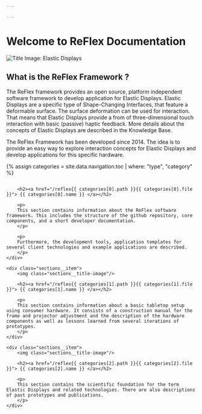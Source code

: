 ```yaml
---

---
```

# Welcome to ReFlex Documentation

<img src="/reflex/assets/img/overview/title.jpg" class="content__title-image" alt="Title Image: Elastic Displays">

## What is the ReFlex Framework ?

The ReFlex framework provides an open source, platform independent software framework to develop application for Elastic Displays. Elastic Displays are a specific type of Shape-Changing Interfaces, that feature a deformable surface. The surface deformation can be used for interaction. That means that Elastic Displays provide a from of three-dimensional touch interaction with basic (passive) haptic feedback. More details about the concepts of Elastic Displays are described in the Knowledge Base.

The ReFlex Framework has been developed since 2014. The idea is to provide an easy way to explore interaction concepts for Elastic Displays  and develop applications for this specific hardware.  

{% assign categories = site.data.navigation.toc | where: "type", "category" %}

<div class="sections">
    <div class="sections__item">
        <img class="sections__title-image"/>

        <h2><a href="/reflex{{ categories[0].path }}{{ categories[0].file }}"> {{ categories[0].name }} </a></h2>

        <p>
        This section contains information about the ReFlex software framework. This includes the structure of the github repository, core components, and a short developer documentation.
        </p>

        <p>
        Furthermore, the development tools, application templates for several client technologies and example applications are described.
        </p>
    </div>

    <div class="sections__item">
        <img class="sections__title-image"/>

        <h2><a href="/reflex{{ categories[1].path }}{{ categories[1].file }}"> {{ categories[1].name }} </a></h2>

        <p>
        This section contains information about a basic tabletop setup using consumer hardware. It consists of a construction manual for the frame and projector adjustment and the description of the hardware components as well as lessons learned from several iterations of prototypes.
        </p>
    </div>

    <div class="sections__item">
        <img class="sections__title-image"/>

        <h2><a href="/reflex{{ categories[2].path }}{{ categories[2].file }}"> {{ categories[2].name }} </a></h2>

        <p>
        This section contains the scientific foundation for the term Elastic Displays and related technologies. There are also descriptions of past prototypes and publications.
        </p>
    </div>
</div>
